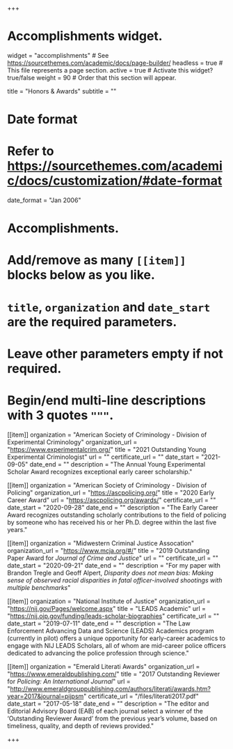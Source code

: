 +++
# Accomplishments widget.
widget = "accomplishments"  # See https://sourcethemes.com/academic/docs/page-builder/
headless = true  # This file represents a page section.
active = true  # Activate this widget? true/false
weight = 90  # Order that this section will appear.

title = "Honors & Awards"
subtitle = ""

# Date format
#   Refer to https://sourcethemes.com/academic/docs/customization/#date-format
date_format = "Jan 2006"

# Accomplishments.
#   Add/remove as many `[[item]]` blocks below as you like.
#   `title`, `organization` and `date_start` are the required parameters.
#   Leave other parameters empty if not required.
#   Begin/end multi-line descriptions with 3 quotes `"""`.

[[item]]
  organization = "American Society of Criminology - Division of Experimental Criminology"
  organization_url = "https://www.experimentalcrim.org/"
  title = "2021 Outstanding Young Experimental Criminologist"
  url = ""
  certificate_url = ""
  date_start = "2021-09-05"
  date_end = ""
  description = "The Annual Young Experimental Scholar Award recognizes exceptional early career scholarship."

[[item]]
  organization = "American Society of Criminology - Division of Policing"
  organization_url = "https://ascpolicing.org/"
  title = "2020 Early Career Award"
  url = "https://ascpolicing.org/awards/"
  certificate_url = ""
  date_start = "2020-09-28"
  date_end = ""
  description = "The Early Career Award recognizes outstanding scholarly contributions to the field of policing by someone who has received his or her Ph.D. degree within the last five years."
  
[[item]]
  organization = "Midwestern Criminal Justice Assocation"
  organization_url = "https://www.mcja.org/#/"
  title = "2019 Outstanding Paper Award for *Journal of Crime and Justice*"
  url = ""
  certificate_url = ""
  date_start = "2020-09-21"
  date_end = ""
  description = "For my paper with Brandon Tregle and Geoff Alpert, *Disparity does not mean bias: Making sense of observed racial disparities in fatal officer-involved shootings with multiple benchmarks*"
  
[[item]]
  organization = "National Institute of Justice"
  organization_url = "https://nij.gov/Pages/welcome.aspx"
  title = "LEADS Academic"
  url = "https://nij.ojp.gov/funding/leads-scholar-biographies"
  certificate_url = ""
  date_start = "2019-07-11"
  date_end = ""
  description = "The Law Enforcement Advancing Data and Science (LEADS) Academics program (currently in pilot) offers a unique opportunity for early-career academics to engage with NIJ LEADS Scholars, all of whom are mid-career police officers dedicated to advancing the police profession through science."

[[item]]
  organization = "Emerald Literati Awards"
  organization_url = "https://www.emeraldpublishing.com/"
  title = "2017 Outstanding Reviewer for _Policing: An International Journal_"
  url = "http://www.emeraldgrouppublishing.com/authors/literati/awards.htm?year=2017&journal=pijpsm"
  certificate_url = "/files/literati2017.pdf"
  date_start = "2017-05-18"
  date_end = ""
  description = "The editor and Editorial Advisory Board (EAB) of each journal select a winner of the ‘Outstanding Reviewer Award’ from the previous year’s volume, based on timeliness, quality, and depth of reviews provided."

+++
